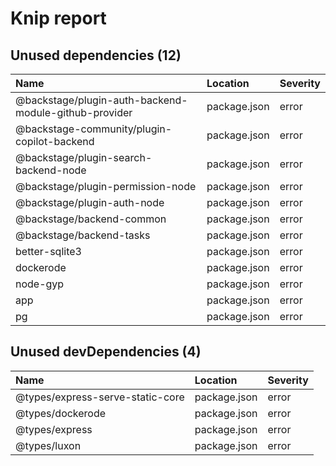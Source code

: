 # Knip report

## Unused dependencies (12)

| Name                                                  | Location     | Severity |
| :---------------------------------------------------- | :----------- | :------- |
| @backstage/plugin-auth-backend-module-github-provider | package.json | error    |
| @backstage-community/plugin-copilot-backend           | package.json | error    |
| @backstage/plugin-search-backend-node                 | package.json | error    |
| @backstage/plugin-permission-node                     | package.json | error    |
| @backstage/plugin-auth-node                           | package.json | error    |
| @backstage/backend-common                             | package.json | error    |
| @backstage/backend-tasks                              | package.json | error    |
| better-sqlite3                                        | package.json | error    |
| dockerode                                             | package.json | error    |
| node-gyp                                              | package.json | error    |
| app                                                   | package.json | error    |
| pg                                                    | package.json | error    |

## Unused devDependencies (4)

| Name                             | Location     | Severity |
| :------------------------------- | :----------- | :------- |
| @types/express-serve-static-core | package.json | error    |
| @types/dockerode                 | package.json | error    |
| @types/express                   | package.json | error    |
| @types/luxon                     | package.json | error    |
